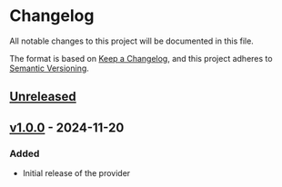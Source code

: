 # Changelog

All notable changes to this project will be documented in this file.

The format is based on [Keep a Changelog](https://keepachangelog.com/en/1.0.0/),
and this project adheres to [Semantic Versioning](https://semver.org/spec/v2.0.0.html).

## [Unreleased]


[unreleased]: https://github.com/CruGlobal/terraform-provider-semaphoreui/compare/main...HEAD

## [v1.0.0](https://github.com/CruGlobal/terraform-provider-semaphoreui/compare/v0.1.1...v1.0.0) - 2024-11-20

### Added

- Initial release of the provider
